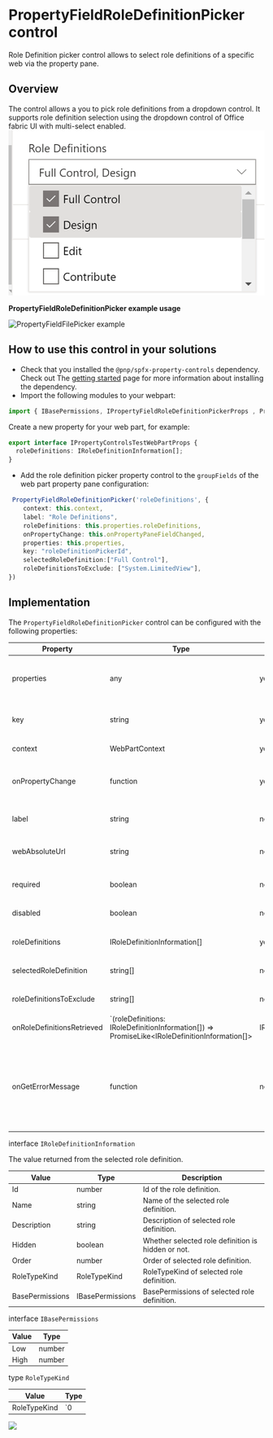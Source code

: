 # PropertyFieldRoleDefinitionPicker control

Role Definition picker control allows to select role definitions of a specific web via the property pane.


## Overview
The control allows a you to pick role definitions from a dropdown control. It supports role definition selection using the dropdown control of Office fabric UI with multi-select enabled. 
![Role Definition Picker overview](../assets/roleDef1.png)


**PropertyFieldRoleDefinitionPicker example usage**

![PropertyFieldFilePicker example](../assets/roleDefPicker1.gif)

## How to use this control in your solutions

- Check that you installed the `@pnp/spfx-property-controls` dependency. Check out The [getting started](../../#getting-started) page for more information about installing the dependency.
- Import the following modules to your webpart:

```TypeScript
import { IBasePermissions, IPropertyFieldRoleDefinitionPickerProps , PropertyFieldRoleDefinitionPicker, RoleTypeKind , IRoleDefinitionInformation  } from "../../PropertyFieldRoleDefinitionPicker";
```

Create a new property for your web part, for example:

```TypeScript
export interface IPropertyControlsTestWebPartProps {
  roleDefinitions: IRoleDefinitionInformation[];
}
```

- Add the role definition picker property control to the `groupFields` of the web part property pane configuration:

```TypeScript
 PropertyFieldRoleDefinitionPicker('roleDefinitions', {
    context: this.context,
    label: "Role Definitions",
    roleDefinitions: this.properties.roleDefinitions,
    onPropertyChange: this.onPropertyPaneFieldChanged,
    properties: this.properties,
    key: "roleDefinitionPickerId",
    selectedRoleDefinition:["Full Control"],
    roleDefinitionsToExclude: ["System.LimitedView"],
})
```

## Implementation

The `PropertyFieldRoleDefinitionPicker` control can be configured with the following properties:

| Property | Type | Required | Description |
| ---- | ---- | ---- | ---- |
| properties | any | yes | Parent web part properties, this object is used to update the property value.  |
| key | string | yes | A unique key that indicates the identity of this control. |
| context | WebPartContext | yes | Current webpart context. |
| onPropertyChange | function | yes | Defines a onPropertyChange function to raise when the data gets changed. |
| label | string | no | Specifies the text describing the role definition picker. |
| webAbsoluteUrl | string | no | Absolute Web Url of target site (user requires permissions) |
| required | boolean | no | Sets the label to inform that the value is required. |
| disabled | boolean | no | Specifies if the picker button is disabled |
| roleDefinitions | IRoleDefinitionInformation[] | yes | The value of selected role defintions
| selectedRoleDefinition | string[] | no | Pre-selected role definitions for the picker control
| roleDefinitionsToExclude | string[] | no | Role definitions to be excluded from the picker control
| onRoleDefinitionsRetrieved | `(roleDefinitions: IRoleDefinitionInformation[]) => PromiseLike<IRoleDefinitionInformation[]> | IRoleDefinitionInformation[]` | no | Callback that is called before the dropdown is populated. |
| onGetErrorMessage | function | no | The method is used to get the validation error message and determine whether the input value is valid or not. See [this documentation](https://dev.office.com/sharepoint/docs/spfx/web-parts/guidance/validate-web-part-property-values) to learn how to use it. |


interface `IRoleDefinitionInformation`

The value returned from the selected role definition.

| Value | Type | Description |
| ---- | ---- | ---- |
| Id | number | Id of the role definition. |
| Name | string | Name of the selected role definition. |
| Description | string | Description of selected role definition. |
| Hidden | boolean | Whether selected role definition is hidden or not. |
| Order | number | Order of selected role definition. |
| RoleTypeKind | RoleTypeKind | RoleTypeKind of selected role definition. |
| BasePermissions | IBasePermissions | BasePermissions of selected role definition. |

interface `IBasePermissions`

| Value | Type |
| ---- | ---- |
| Low | number | 
| High | number |

type `RoleTypeKind`

| Value | Type |
| ---- | ---- |
| RoleTypeKind | `0 | 1 | 2 | 3 | 4 | 5 | 6 | 7` |

![](https://telemetry.sharepointpnp.com/sp-dev-fx-property-controls/wiki/PropertyFieldRoleDefinitionPicker)
